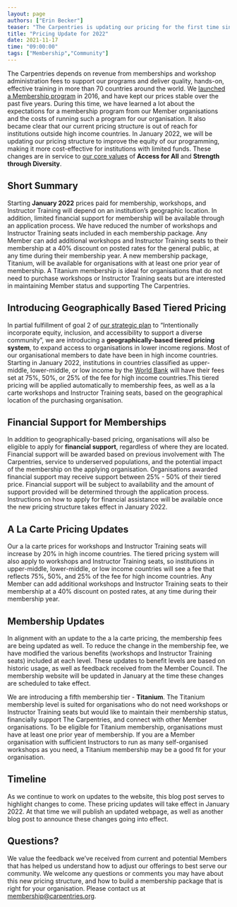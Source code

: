 ```yaml
---
layout: page
authors: ["Erin Becker"]
teaser: "The Carpentries is updating our pricing for the first time since 2016."
title: "Pricing Update for 2022"
date: 2021-11-17
time: "09:00:00"
tags: ["Membership","Community"]
---
```


The Carpentries depends on revenue from memberships and workshop administration fees to support our programs and deliver quality, hands-on, effective training in more than 70 countries around the world. We [launched a Membership program](https://software-carpentry.org/blog/2016/05/new-partnerships.html) in 2016, and have kept our prices stable over the past five years. During this time, we have learned a lot about the expectations for a membership program from our Member organisations and the costs of running such a program for our organisation. It also became clear that our current pricing structure is out of reach for institutions outside high income countries. In January 2022, we will be updating our pricing structure to improve the equity of our programming, making it more cost-effective for institutions with limited funds. These changes are in service to [our core values](https://carpentries.org/values/) of **Access for All** and **Strength through Diversity**.

## Short Summary

Starting **January 2022** prices paid for membership, workshops, and Instructor Training will depend on an institution’s geographic location. In addition, limited financial support for membership will be available through an application process. We have reduced the number of workshops and Instructor Training seats included in each membership package. Any Member can add additional workshops and Instructor Training seats to their membership at a 40% discount on posted rates for the general public, at any time during their membership year. A new membership package, Titanium, will be available for organisations with at least one prior year of membership. A Titanium membership is ideal for organisations that do not need to purchase workshops or Instructor Training seats but are interested in maintaining Member status and supporting The Carpentries.

## Introducing Geographically Based Tiered Pricing

In partial fulfillment of goal 2 of [our strategic plan](https://carpentries.org/strategic-plan/) to “Intentionally incorporate equity, inclusion, and accessibility to support a diverse community”, we are introducing a **geographically-based tiered pricing system**, to expand access to organisations in lower income regions. Most of our organisational members to date have been in high income countries. Starting in January 2022, institutions in countries classified as upper-middle, lower-middle, or low income by the [World Bank](https://datahelpdesk.worldbank.org/knowledgebase/articles/906519-world-bank-country-and-lending-groups) will have their fees set at 75%, 50%, or 25% of the fee for high income countries.This tiered pricing will be applied automatically to membership fees, as well as a la carte workshops and Instructor Training seats, based on the geographical location of the purchasing organisation.

## Financial Support for Memberships

In addition to geographically-based pricing, organisations will also be eligible to apply for **financial support**, regardless of where they are located. Financial support will be awarded based on previous involvement with The Carpentries, service to underserved populations, and the potential impact of the membership on the applying organisation. Organisations awarded financial support may receive support between 25% - 50% of their tiered price. Financial support will be subject to availability and the amount of support provided will be determined through the application process. Instructions on how to apply for financial assistance will be available once the new pricing structure takes effect in January 2022.

## A La Carte Pricing Updates

Our a la carte prices for workshops and Instructor Training seats will increase by 20% in high income countries. The tiered pricing system will also apply to workshops and Instructor Training seats, so institutions in upper-middle, lower-middle, or low income countries will see a fee that reflects 75%, 50%, and 25% of the fee for high income countries. Any Member can add additional workshops and Instructor Training seats to their membership at a 40% discount on posted rates, at any time during their membership year.

## Membership Updates

In alignment with an update to the a la carte pricing, the membership fees are being updated as well. To reduce the change in the membership fee, we have modified the various benefits (workshops and Instructor Training seats) included at each level. These updates to benefit levels are based on historic usage, as well as feedback received from the Member Council. The membership website will be updated in January at the time these changes are scheduled to take effect.

We are introducing a fifth membership tier - **Titanium**.  The Titanium membership level is suited  for organisations who do not need workshops or Instructor Training seats but would like to maintain their membership status, financially support The Carpentries, and connect with other Member organisations. To be eligible for Titanium membership, organisations must have at least one prior year of membership. If you are a Member organisation with sufficient Instructors to run as many self-organised workshops as you need, a Titanium membership may be a good fit for your organisation.

## Timeline

As we continue to work on updates to the website, this blog post serves to highlight changes to come. These pricing updates will take effect in January 2022. At that time we will publish an updated webpage, as well as another blog post to announce these changes going into effect.

## Questions?

We value the feedback we’ve received from current and potential Members that has helped us understand how to adjust our offerings to best serve our community. We welcome any questions or comments you may have about this new pricing structure, and how to build a membership package that is right for your organisation. Please contact us at [membership@carpentries.org](mailto:membership@carpentries.org). 
